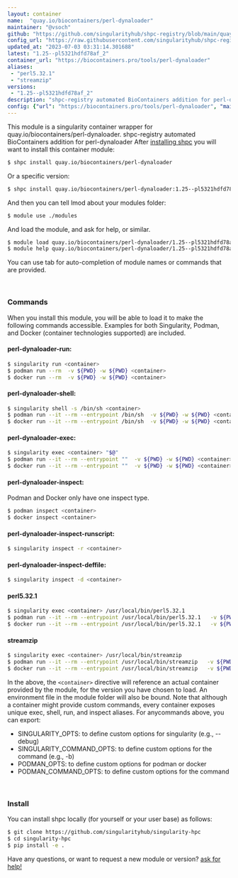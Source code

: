 ```yaml
---
layout: container
name:  "quay.io/biocontainers/perl-dynaloader"
maintainer: "@vsoch"
github: "https://github.com/singularityhub/shpc-registry/blob/main/quay.io/biocontainers/perl-dynaloader/container.yaml"
config_url: "https://raw.githubusercontent.com/singularityhub/shpc-registry/main/quay.io/biocontainers/perl-dynaloader/container.yaml"
updated_at: "2023-07-03 03:31:14.301688"
latest: "1.25--pl5321hdfd78af_2"
container_url: "https://biocontainers.pro/tools/perl-dynaloader"
aliases:
 - "perl5.32.1"
 - "streamzip"
versions:
 - "1.25--pl5321hdfd78af_2"
description: "shpc-registry automated BioContainers addition for perl-dynaloader"
config: {"url": "https://biocontainers.pro/tools/perl-dynaloader", "maintainer": "@vsoch", "description": "shpc-registry automated BioContainers addition for perl-dynaloader", "latest": {"1.25--pl5321hdfd78af_2": "sha256:9f42ac4d2d7b60ea262117fde056436ffd8e9382e4913ec60a964b3472aaf6e6"}, "tags": {"1.25--pl5321hdfd78af_2": "sha256:9f42ac4d2d7b60ea262117fde056436ffd8e9382e4913ec60a964b3472aaf6e6"}, "docker": "quay.io/biocontainers/perl-dynaloader", "aliases": {"perl5.32.1": "/usr/local/bin/perl5.32.1", "streamzip": "/usr/local/bin/streamzip"}}
---
```


This module is a singularity container wrapper for quay.io/biocontainers/perl-dynaloader.
shpc-registry automated BioContainers addition for perl-dynaloader
After [installing shpc](#install) you will want to install this container module:


```bash
$ shpc install quay.io/biocontainers/perl-dynaloader
```

Or a specific version:

```bash
$ shpc install quay.io/biocontainers/perl-dynaloader:1.25--pl5321hdfd78af_2
```

And then you can tell lmod about your modules folder:

```bash
$ module use ./modules
```

And load the module, and ask for help, or similar.

```bash
$ module load quay.io/biocontainers/perl-dynaloader/1.25--pl5321hdfd78af_2
$ module help quay.io/biocontainers/perl-dynaloader/1.25--pl5321hdfd78af_2
```

You can use tab for auto-completion of module names or commands that are provided.

<br>

### Commands

When you install this module, you will be able to load it to make the following commands accessible.
Examples for both Singularity, Podman, and Docker (container technologies supported) are included.

#### perl-dynaloader-run:

```bash
$ singularity run <container>
$ podman run --rm  -v ${PWD} -w ${PWD} <container>
$ docker run --rm  -v ${PWD} -w ${PWD} <container>
```

#### perl-dynaloader-shell:

```bash
$ singularity shell -s /bin/sh <container>
$ podman run --it --rm --entrypoint /bin/sh  -v ${PWD} -w ${PWD} <container>
$ docker run --it --rm --entrypoint /bin/sh  -v ${PWD} -w ${PWD} <container>
```

#### perl-dynaloader-exec:

```bash
$ singularity exec <container> "$@"
$ podman run --it --rm --entrypoint ""  -v ${PWD} -w ${PWD} <container> "$@"
$ docker run --it --rm --entrypoint ""  -v ${PWD} -w ${PWD} <container> "$@"
```

#### perl-dynaloader-inspect:

Podman and Docker only have one inspect type.

```bash
$ podman inspect <container>
$ docker inspect <container>
```

#### perl-dynaloader-inspect-runscript:

```bash
$ singularity inspect -r <container>
```

#### perl-dynaloader-inspect-deffile:

```bash
$ singularity inspect -d <container>
```


#### perl5.32.1

```bash
$ singularity exec <container> /usr/local/bin/perl5.32.1
$ podman run --it --rm --entrypoint /usr/local/bin/perl5.32.1   -v ${PWD} -w ${PWD} <container> -c " $@"
$ docker run --it --rm --entrypoint /usr/local/bin/perl5.32.1   -v ${PWD} -w ${PWD} <container> -c " $@"
```


#### streamzip

```bash
$ singularity exec <container> /usr/local/bin/streamzip
$ podman run --it --rm --entrypoint /usr/local/bin/streamzip   -v ${PWD} -w ${PWD} <container> -c " $@"
$ docker run --it --rm --entrypoint /usr/local/bin/streamzip   -v ${PWD} -w ${PWD} <container> -c " $@"
```



In the above, the `<container>` directive will reference an actual container provided
by the module, for the version you have chosen to load. An environment file in the
module folder will also be bound. Note that although a container
might provide custom commands, every container exposes unique exec, shell, run, and
inspect aliases. For anycommands above, you can export:

 - SINGULARITY_OPTS: to define custom options for singularity (e.g., --debug)
 - SINGULARITY_COMMAND_OPTS: to define custom options for the command (e.g., -b)
 - PODMAN_OPTS: to define custom options for podman or docker
 - PODMAN_COMMAND_OPTS: to define custom options for the command

<br>

### Install

You can install shpc locally (for yourself or your user base) as follows:

```bash
$ git clone https://github.com/singularityhub/singularity-hpc
$ cd singularity-hpc
$ pip install -e .
```

Have any questions, or want to request a new module or version? [ask for help!](https://github.com/singularityhub/singularity-hpc/issues)
